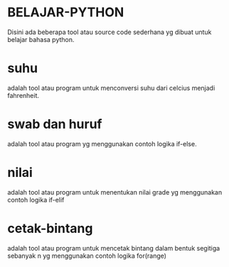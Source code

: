 # BELAJAR-PYTHON
Disini ada beberapa tool atau source code sederhana yg dibuat untuk belajar bahasa python.

# suhu
adalah tool atau program untuk menconversi suhu dari celcius menjadi fahrenheit.

# swab dan huruf
adalah tool atau program yg menggunakan contoh logika if-else.

# nilai
adalah tool atau program untuk menentukan nilai grade yg menggunakan contoh logika if-elif

# cetak-bintang
adalah tool atau program untuk mencetak bintang dalam bentuk segitiga sebanyak n yg menggunakan contoh logika for(range)

